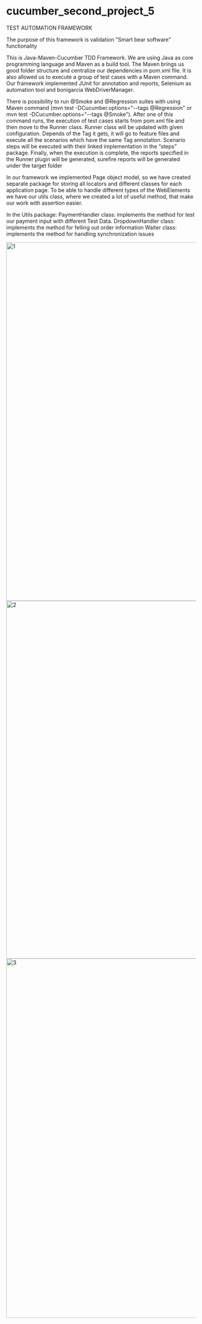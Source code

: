 # cucumber_second_project_5
TEST AUTOMATION FRAMEWORK

The purpose of this framework is validation "Smart bear software" functionality

This is Java-Maven-Cucumber TDD Framework. We are using Java as core programming language and Maven as a build tool. The Maven brings us good folder structure and centralize our dependencies in pom.xml file. It is also allowed us to execute a group of test cases with a Maven command. Our framework implemented JUnit for annotation and reports, Selenium as automation tool and bonigarcia WebDriverManager.

There is possibility to run @Smoke and @Regression suites with using Maven command (mvn test -DCucumber.options="--tags @Regression" or mvn test -DCucumber.options="--tags @Smoke"). After one of this command runs, the execution of test cases starts from pom.xml file and then move to the Runner class. Runner class will be updated with given configuration. Depends of the Tag it gets, it will go to feature files and execute all the scenarios which have the same Tag annotation. Scenario steps will be executed with their linked implementation in the “steps” package. Finally, when the execution is complete, the reports specified in the Runner plugin will be generated, surefire reports will be generated under the target folder

In our framework we implemented Page object model, so we have created separate package for storing all locators and different classes for each application page. To be able to handle different types of the WebElements we have our utils class, where we created a lot of useful method, that make our work with assertion easier.

In the Utils package: PaymentHandler class: implements the method for test our payment input with different Test Data. DropdownHandler class: implements the method for felling out order information Waiter class: implements the method for handling synchronization issues

<img width="950" alt="1" src="https://user-images.githubusercontent.com/116987895/221960625-aeef157c-6272-4995-9142-05d3606b5c8c.png">

<img width="948" alt="2" src="https://user-images.githubusercontent.com/116987895/221960641-852e80eb-7b24-4c14-8848-c2b363c7d9a2.png">

<img width="952" alt="3" src="https://user-images.githubusercontent.com/116987895/221960656-0b45ac9d-7a11-42c6-8b33-6cb172ba2cfb.png">
